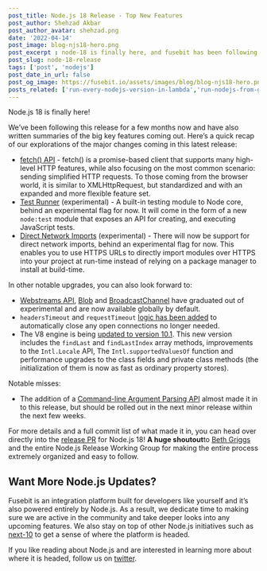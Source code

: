 ```yaml
---
post_title: Node.js 18 Release - Top New Features
post_author: Shehzad Akbar
post_author_avatar: shehzad.png
date: '2022-04-14'
post_image: blog-njs18-hero.png
post_excerpt : node-18 is finally here, and fusebit has been following what’s included for months now. Read our summaries of the big features in this latest Node release.
post_slug: node-18-release
tags: ['post', 'nodejs']
post_date_in_url: false
post_og_image: https://fusebit.io/assets/images/blog/blog-njs18-hero.png
posts_related: ['run-every-nodejs-version-in-lambda','run-nodejs-from-google-sheets',’undici-mocking’]
---
```


Node.js 18 is finally here! 

We’ve been following this release for a few months now and have also written summaries of the big key features coming out. Here’s a quick recap of our explorations of the major changes coming in this latest release:
- [fetch() API](https://fusebit.io/blog/node-fetch/) - fetch() is a promise-based client that supports many high-level HTTP features, while also focusing on the most common scenario: sending simplified HTTP requests. To those coming from the browser world, it is similar to XMLHttpRequest, but standardized and with an expanded and more flexible feature set. 
- [Test Runner](https://fusebit.io/blog/node-testing-comes-to-core/) (experimental) - A built-in testing module to Node core, behind an experimental flag for now. It will come in the form of a new `node:test` module that exposes an API for creating, and executing JavaScript tests. 
- [Direct Network Imports](https://fusebit.io/blog/nodejs-https-imports/) (experimental) - There will now be support for direct network imports, behind an experimental flag for now. This enables you to use HTTPS URLs to directly import modules over HTTPS into your project at run-time instead of relying on a package manager to install at build-time. 

In other notable upgrades, you can also look forward to: 
- [Webstreams API](https://github.com/nodejs/node/pull/42225), [Blob](https://github.com/nodejs/node/pull/41270) and [BroadcastChannel](https://github.com/nodejs/node/pull/41271) have graduated out of experimental and are now available globally by default.
- `headersTimeout` and `requestTimeout` [logic has been added](https://github.com/nodejs/node/pull/41263) to automatically close any open connections no longer needed.
- The V8 engine is being [updated to version 10.1](https://github.com/nodejs/node/pull/41610). This new version includes the `findLast` and `findLastIndex` array methods, improvements to the `Intl.Locale` API, The `Intl.supportedValuesOf` function and performance upgrades to the class fields and private class methods (the initialization of them is now as fast as ordinary property stores).

Notable misses: 

- The addition of a [Command-line Argument Parsing API](https://github.com/nodejs/node/pull/42675) almost made it in to this release, but should be rolled out in the next minor release within the next few weeks.

For more details and a full commit list of what made it in, you can head over directly into the [release PR](https://github.com/nodejs/node/pull/42262) for Node.js 18! **A huge shoutout**to [Beth Griggs](https://twitter.com/bethgriggs_) and the entire Node.js Release Working Group for making the entire process extremely organized and easy to follow.

## Want More Node.js Updates?

Fusebit is an integration platform built for developers like yourself and it’s also powered entirely by Node.js. As a result, we dedicate time to making sure we are active in the community and take deeper looks into any upcoming features. We also stay on top of other Node.js initiatives such as [next-10](https://github.com/nodejs/next-10) to get a sense of where the platform is headed.

If you like reading about Node.js and are interested in learning more about where it is headed, follow us on [twitter](https://twitter.com/fusebitio).
